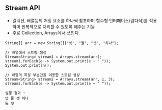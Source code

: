 ## Stream API
* 컬렉션, 배열등의 저장 요소를 하나씩 참조하며 함수형 인터페이스(람다식)를 적용하며 반복적으로 처리할 수 있도록 해주는 기능
* 주로 Collection, Arrays에서 쓰인다.
~~~
String[] arr = new String[]{"넷", "둘", "셋", "하나"};

// 배열에서 스트림 생성
Stream<String> stream1 = Arrays.stream(arr);
stream1.forEach(e -> System.out.print(e + " "));
System.out.println();

// 배열의 특정 부분만을 이용한 스트림 생성
Stream<String> stream2 = Arrays.stream(arr, 1, 3);
stream2.forEach(e -> System.out.print(e + " "));
~~~
~~~
실행 결과 : 
넷 둘 셋 하나 
둘 셋 
~~~
